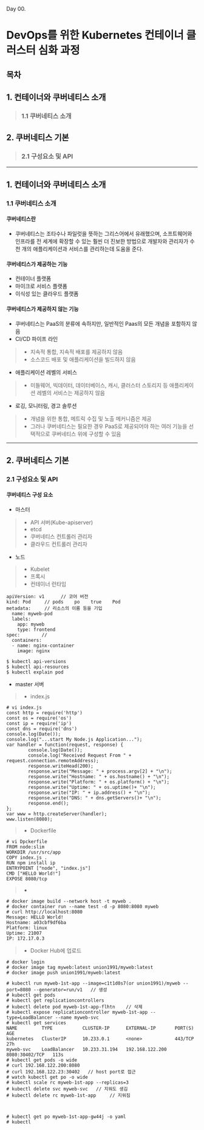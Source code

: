 Day 00.

# DevOps를 위한 Kubernetes 컨테이너 클러스터 심화 과정


## 목차


## 1. 컨테이너와 쿠버네티스 소개 

> ### 1.1 쿠버네티스 소개

## 2. 쿠버네티스 기본 

> ### 2.1 구성요소 및 API
------------
 
## 1. 컨테이너와 쿠버네티스 소개 


### 1.1 쿠버네티스 소개


#### 쿠버네티스란
* 쿠버네티스는 조타수나 파일럿을 뜻하는 그리스어에서 유래했으며, 소프트웨어와 인프라를 전 세계에 확장할 수 있는 훨씬 더 진보한 방법으로 개발자와 관리자가 수천 개의 애플리케이션과 서비스를 관리하는데 도움을 준다.


#### 쿠버네티스가 제공하는 기능
* 컨테이너 플랫폼
* 마이크로 서비스 플랫폼
* 이식성 있는 클라우드 플랫폼


#### 쿠버네티스가 제공하지 않는 기능
* 쿠버네티스는 PaaS의 분류에 속하지만, 일반적인 Paas의 모든 개념을 포함하지 않음
* CI/CD 파이프 라인
> * 지속적 통합, 지속적 배포를 제공하지 않음
> * 소스코드 배포 및 애플리케이션을 빌드하지 않음
* 애플리케이션 레벨의 서비스
> * 미들웨어, 빅데이터, 데이터베이스, 캐시, 클러스터 스토리지 등 애플리케이션 레벨의 서비스는 제공하지 않음
* 로깅, 모니터링, 경고 솔루션
> * 개념을 위한 통합, 메트릭 수집 및 노출 메커니즘은 제공
> * 그러나 쿠버네티스는 필요한 경우 PaaS로 제공되어야 하는 여러 기능을 선택적으로 쿠버네티스 위에 구성할 수 있음


---

## 2. 쿠버네티스 기본 


### 2.1 구성요소 및 API


#### 쿠버네티스 구성 요소
* 마스터
> * API 서버(Kube-apiserver)
> * etcd
> * 쿠버네티스 컨트롤러 관리자
> * 클라우드 컨트롤러 관리자


* 노드
> * Kubelet
> * 프록시
> * 컨테이너 런타임


```
apiVersion: v1      // 코어 버전
kind: Pod     // pods    po    true    Pod
metadata:     // 리소스의 이름 등을 기입
  name: myweb-pod
  labels:
    app: myweb
    type: frontend
spec:        //
  containers:
  - name: nginx-container
    image: nginx
```

```
$ kubectl api-versions
$ kubectl api-resources
$ kubectl explain pod
```
* master 서버
> * index.js
```
# vi index.js
const http = require('http')
const os = require('os')
const ip = require('ip')
const dns = require('dns')
console.log(Date());
console.log("...start My Node.js Application...");
var handler = function(request, response) {
        console.log(Date());
        console.log("Received Request From " + request.connection.remoteAddress);
        response.writeHead(200);
        response.write("Message: " + process.argv[2] + "\n");
        response.write("Hostname: " + os.hostname() + "\n");
        response.write("Platform: " + os.platform() + "\n");
        response.write("Uptime: " + os.uptime()+ "\n");
        response.write("IP: " + ip.address() + "\n");
        response.write("DNS: " + dns.getServers()+ "\n");
        response.end();
};
var www = http.createServer(handler);
www.listen(8080);

```


> * Dockerfile 
```
# vi Dpckerfile
FROM node:slim
WORKDIR /usr/src/app
COPY index.js .
RUN npm install ip
ENTRYPOINT ["node", "index.js"]
CMD ["HELLO World!"]
EXPOSE 8080/tcp
```

> * 
```
# docker image build --network host -t myweb .
# docker container run --name test -d -p 8080:8080 myweb
# curl http://localhost:8080
Message: HELLO World!
Hostname: a03cbf9df6ba
Platform: linux
Uptime: 21007
IP: 172.17.0.3
```


> * Docker Hub에 업로드
```
# docker login
# docker image tag myweb:latest union1991/myweb:latest
# docker image push union1991/myweb:latest
```






```
# kubectl run myweb-1st-app --image=c1t1d0s7(or union1991)/myweb --port=8080 --generator=run/v1   // 생성
# kubectl get pods
# kubectl get replicationcontrollers
# kubectl delete pod myweb-1st-app-flhtn    // 삭제
# kubectl expose replicationcontroller myweb-1st-app --type=LoadBalancer --name myweb-svc
# kubectl get services
NAME         TYPE           CLUSTER-IP      EXTERNAL-IP       PORT(S)          AGE
kubernetes   ClusterIP      10.233.0.1      <none>            443/TCP          27h
myweb-svc    LoadBalancer   10.233.31.194   192.168.122.200   8080:30402/TCP   113s
# kubectl get pods -o wide
# curl 192.168.122.200:8080
# curl 192.168.122.23:30402   // host port로 접근
# watch kubectl get po -o wide
# kubectl scale rc myweb-1st-app --replicas=3
# kubectl delete svc myweb-svc   // 지워도 생김
# kubectl delete rc myweb-1st-app     // 지워짐



# kubectl get po myweb-1st-app-gw44j -o yaml
# kubectl 

```








